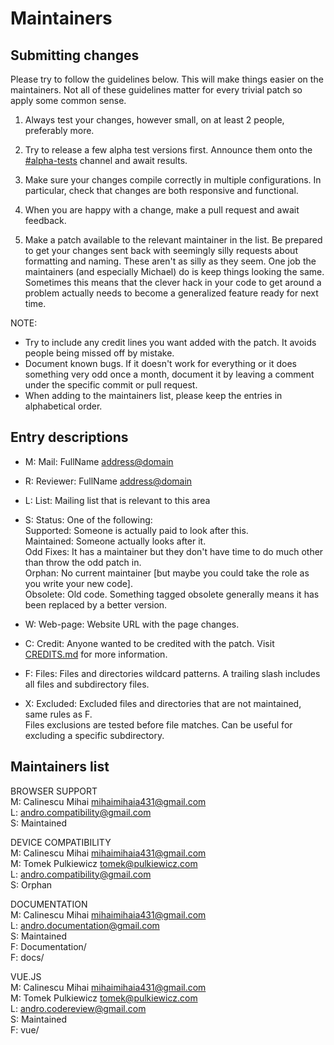 <!-- SPDX-License-Identifier: MIT-only -->

# Maintainers

## Submitting changes

Please try to follow the guidelines below. This will make things easier on the maintainers.
Not all of these guidelines matter for every trivial patch so apply some common sense.

1. Always test your changes, however small, on at least 2 people, preferably more.

1. Try to release a few alpha test versions first.
  Announce them onto the [#alpha-tests](https://discord.gg/XMG9wxg5) channel and await results.

1. Make sure your changes compile correctly in multiple configurations.
  In particular, check that changes are both responsive and functional.

1. When you are happy with a change, make a pull request and await feedback.

1. Make a patch available to the relevant maintainer in the list.
  Be prepared to get your changes sent back with seemingly silly requests about formatting and naming.
  These aren't as silly as they seem. One job the maintainers (and especially Michael) do is keep things looking the same. Sometimes this means that the clever hack in your code to get around a problem
  actually needs to become a generalized feature ready for next time.

NOTE:  
- Try to include any credit lines you want added with the patch.
  It avoids people being missed off by mistake.  
- Document known bugs.
  If it doesn't work for everything or it does something very odd once a month,
  document it by leaving a comment under the specific commit or pull request.
- When adding to the maintainers list, please keep the entries in alphabetical order.

## Entry descriptions

- M: Mail: FullName <address@domain>

- R: Reviewer: FullName <address@domain>

- L: List: Mailing list that is relevant to this area

- S: Status: One of the following:  
  Supported:	Someone is actually paid to look after this.  
  Maintained:	Someone actually looks after it.  
  Odd Fixes:	It has a maintainer but they don't have time to do much other than throw the odd patch in.  
  Orphan:	    No current maintainer [but maybe you could take the role as you write your new code].  
  Obsolete:	  Old code. Something tagged obsolete generally means it has been replaced by a better version.

- W: Web-page: Website URL with the page changes.

- C: Credit: Anyone wanted to be credited with the patch.
  Visit [CREDITS.md](https://github.com/CMihai99/andro/blob/main/CREDITS.md) for more information.

- F: Files: Files and directories wildcard patterns.
  A trailing slash includes all files and subdirectory files.

- X: Excluded: Excluded files and directories that are not maintained, same rules as F.  
  Files exclusions are tested before file matches. Can be useful for excluding a specific subdirectory.

## Maintainers list

BROWSER SUPPORT  
M: Calinescu Mihai <mihaimihaia431@gmail.com>  
L: andro.compatibility@gmail.com  
S: Maintained

DEVICE COMPATIBILITY  
M: Calinescu Mihai <mihaimihaia431@gmail.com>  
M: Tomek Pulkiewicz <tomek@pulkiewicz.com>   
L: andro.compatibility@gmail.com  
S: Orphan

DOCUMENTATION  
M: Calinescu Mihai <mihaimihaia431@gmail.com>  
L: andro.documentation@gmail.com  
S: Maintained  
F: Documentation/  
F: docs/

VUE.JS  
M: Calinescu Mihai <mihaimihaia431@gmail.com>  
M: Tomek Pulkiewicz <tomek@pulkiewicz.com>  
L: andro.codereview@gmail.com  
S: Maintained  
F: vue/